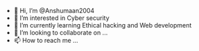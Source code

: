 - 👋 Hi, I’m @Anshumaan2004
- 👀 I’m interested in Cyber security
- 🌱 I’m currently learning Ethical hacking and Web development
- 💞️ I’m looking to collaborate on ...
- 📫 How to reach me ...

<!---
Anshumaan2004/Anshumaan2004 is a ✨ special ✨ repository because its `README.md` (this file) appears on your GitHub profile.
You can click the Preview link to take a look at your changes.
--->
